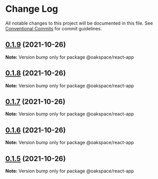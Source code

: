 # Change Log

All notable changes to this project will be documented in this file.
See [Conventional Commits](https://conventionalcommits.org) for commit guidelines.

## [0.1.9](https://github.com/oak93/lerna-ga-demo/compare/@oakspace/react-app@0.1.8...@oakspace/react-app@0.1.9) (2021-10-26)

**Note:** Version bump only for package @oakspace/react-app





## [0.1.8](https://github.com/oak93/lerna-ga-demo/compare/@oakspace/react-app@0.1.7...@oakspace/react-app@0.1.8) (2021-10-26)

**Note:** Version bump only for package @oakspace/react-app





## [0.1.7](https://github.com/oak93/lerna-ga-demo/compare/@oakspace/react-app@0.1.6...@oakspace/react-app@0.1.7) (2021-10-26)

**Note:** Version bump only for package @oakspace/react-app





## [0.1.6](https://github.com/oak93/lerna-ga-demo/compare/@oakspace/react-app@0.1.5...@oakspace/react-app@0.1.6) (2021-10-26)

**Note:** Version bump only for package @oakspace/react-app





## [0.1.5](https://github.com/oak93/lerna-ga-demo/compare/@oakspace/react-app@0.1.4...@oakspace/react-app@0.1.5) (2021-10-26)

**Note:** Version bump only for package @oakspace/react-app
